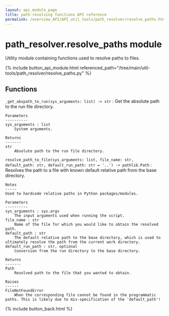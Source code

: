 ```yaml
---
layout: api_module_page
title: path-resolving functions API reference
permalink: /overview_API/API_util_tools/path_resolver/resolve_paths.html
---
```


# path_resolver.resolve_paths module

Utility module containing functions used to resolve paths to files.

{% include button_api_module.html referenced_path="/tree/main/util-tools/path_resolver/resolve_paths.py" %}

## Functions

`_get_abspath_to_run(sys_arguments: list) -> str`
:   Get the absolute path to the run file directory.

    Parameters
    ----------
    sys_arguments : list
        System arguments.
    
    Returns
    -------
    str
        Absolute path to the run file directory.

`resolve_path_to_file(sys_arguments: list, file_name: str, default_path: str, default_run_path: str = '..') -> pathlib.Path`
:   Resolves the path to a file with known default relative path from the base directory.

    Notes
    -----
    Used to hardcode relative paths in Python packages/modules.
    
    Parameters
    ----------
    sys_arguments : sys.argv
        The input arguments used when running the script.
    file_name : str
        Name of the file for which you would like to obtain the resolved path.
    default_path : str
        The default relative path to the base directory, which is used to ultimately resolve the path from the current work directory.
    default_run_path : str, optional
        Conversion from the run directory to the base directory.
    
    Returns
    -------
    Path
        Resolved path to the file that you wanted to obtain.
    
    Raises
    ------
    FileNotFoundError
        When the corresponding file cannot be found in the programmatic paths. This is likely due to mis-specification of the 'default_path'!

{% include button_back.html %}
